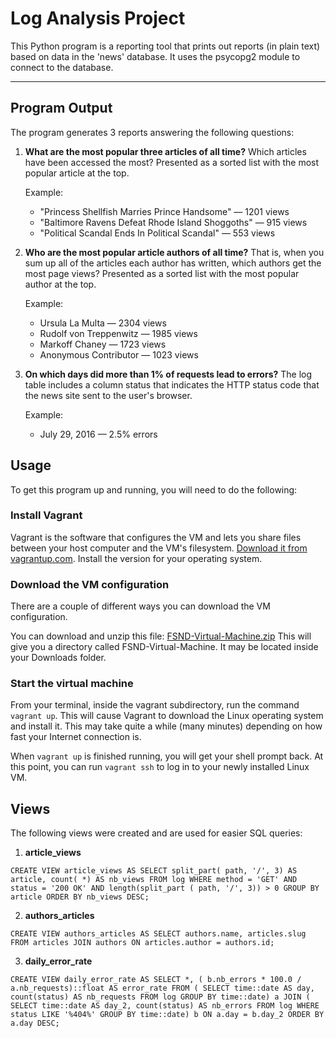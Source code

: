 # Log Analysis Project
This Python program is a reporting tool that prints out reports (in plain text) based on  data in the 'news' database. It uses the psycopg2 module to connect to the database.  

* * *

## Program Output

The program generates 3 reports answering the following questions:

1. **What are the most popular three articles of all time?** Which articles have been accessed the most? Presented as a sorted list with the most popular article at the top.

    Example:  
    + "Princess Shellfish Marries Prince Handsome" — 1201 views
    + "Baltimore Ravens Defeat Rhode Island Shoggoths" — 915 views
    + "Political Scandal Ends In Political Scandal" — 553 views


2. **Who are the most popular article authors of all time?** That is, when you sum up all of the articles each author has written, which authors get the most page views? Presented as a sorted list with the most popular author at the top.

    Example:  
    + Ursula La Multa — 2304 views
    + Rudolf von Treppenwitz — 1985 views
    + Markoff Chaney — 1723 views
    + Anonymous Contributor — 1023 views


3. **On which days did more than 1% of requests lead to errors?** The log table includes a column status that indicates the HTTP status code that the news site sent to the user's browser.

    Example:  
    + July 29, 2016 — 2.5% errors

## Usage
To get this program up and running, you will need to do the following:


### Install Vagrant
Vagrant is the software that configures the VM and lets you share files between your host computer and the VM's filesystem. [Download it from vagrantup.com](https://www.vagrantup.com/downloads.html). Install the version for your operating system.

### Download the VM configuration
There are a couple of different ways you can download the VM configuration.

You can download and unzip this file: [FSND-Virtual-Machine.zip](https://s3.amazonaws.com/video.udacity-data.com/topher/2018/April/5acfbfa3_fsnd-virtual-machine/fsnd-virtual-machine.zip) This will give you a directory called FSND-Virtual-Machine. It may be located inside your Downloads folder.

### Start the virtual machine
From your terminal, inside the vagrant subdirectory, run the command `vagrant up`. This will cause Vagrant to download the Linux operating system and install it. This may take quite a while (many minutes) depending on how fast your Internet connection is.

When `vagrant up` is finished running, you will get your shell prompt back. At this point, you can run `vagrant ssh` to log in to your newly installed Linux VM.

## Views
The following views were created and are used for easier SQL queries:

1. **article_views**

`CREATE VIEW article_views AS
SELECT
    split_part(
        path, '/', 3) AS article,
    count(
        *) AS nb_views
FROM
    log
WHERE
    method = 'GET'
    AND status = '200 OK'
    AND length(split_part (
        path, '/', 3)) > 0
GROUP BY
    article
ORDER BY
    nb_views DESC;`

2. **authors_articles**

`CREATE VIEW authors_articles AS
SELECT
    authors.name,
    articles.slug
FROM
    articles
    JOIN authors ON articles.author = authors.id;`

3. **daily_error_rate**

`CREATE VIEW daily_error_rate AS
SELECT
    *,
    (
        b.nb_errors * 100.0 / a.nb_requests)::float AS error_rate
FROM (
    SELECT
        time::date AS day,
        count(status) AS nb_requests
    FROM
        log
    GROUP BY
        time::date) a
    JOIN (
        SELECT
            time::date AS day_2,
            count(status) AS nb_errors
        FROM
            log
        WHERE
            status LIKE '%404%'
        GROUP BY
            time::date) b ON a.day = b.day_2
ORDER BY
    a.day DESC;
`


